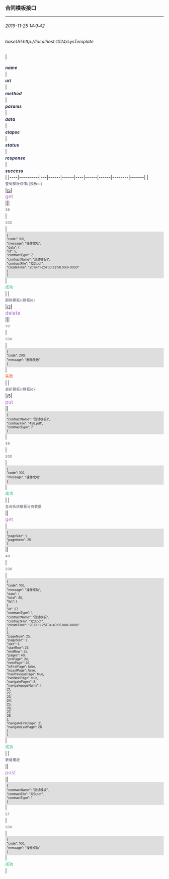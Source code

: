 <!--
 * @Descripttion: 
 * @version: 
 * @Author: fuanlei
 * @Date: 2019-11-20 15:50:51
 * @LastEditors: fuanlei
 * @LastEditTime: 2019-11-25 12:47:50
 -->
<link rel="stylesheet" herf="1.css"/>

<style>
     .header {
        color:#17233E;
        font-style: italic ;
        font-weight: bold;
        font-size: 13px;
        line-height: 24px;
        white-space: normal;
        margin: 0;
        letter-spacing: 0.05em;
}

.row{
        color: #515a6e;
        font-size: 11px;
        min-height: 24px;
        line-height: 24px;
        white-space: normal;
        margin: 0;
        letter-spacing: 0.05em
}

.success{
        color: #19be6b;
        font-size: 12px;
        min-height: 24px;
        line-height: 24px;
        white-space: normal;
        margin: 0;
        letter-spacing: 0.05em
}
.fail{
        color: #ed4014;
        font-size: 12px;
        min-height: 24px;
        line-height: 24px;
        white-space: normal;
        margin: 0;
        letter-spacing: 0.05em
}

.code{
        font-size: 10px;
        background-color: rgb(222,222,222);
        border-radius: 2;
        padding:5px;
}

.method{
        color: #aa66cc;
        font-size: 15px;
        min-height: 24px;
        line-height: 24px;
        white-space: normal;
        margin: 0;
        letter-spacing: 0.05em
}

a {
        font-size: 13px;
}

</style>

### 合同模板接口
-----------
###### 2019-11-25 14:9:42
###### baseUrl:http://localhost:1024/sysTemplate

|<p class="header">name</p>|<p class="header">url</p>|<p class="header">method</p>|<p class="header">params</p>|<p class="header">data</p>|<p class="header">elapse</p>|<p class="header">status</p>|<p class="header">response</p>|<p class="header">success</p>|
|----|----------|---|------|------|----|------|------|--------|-------|
|<p class="row">查询模板详情/{模板id}</p>|<a href="/5">/5</a>|<p class="method">get</p>|||<p class="row">38</p>|<p class="row">200</p>|<div class="code">{</br>  "code": 100,</br>  "message": "操作成功",</br>  "data": {</br>    "id": 5,</br>    "contractType": 7,</br>    "contractName": "测试模板1",</br>    "contractFile": "123.pdf",</br>    "createTime": "2019-11-25T03:32:50.000+0000"</br>  }</br>}</div>|<p class="success">成功</p>|
|<p class="row">删除模板/{模板id}</p>|<a href="/2">/2</a>|<p class="method">delete</p>|||<p class="row">39</p>|<p class="row">200</p>|<div class="code">{</br>  "code": 200,</br>  "message": "删除失败"</br>}</div>|<p class="fail">失败</p>|
|<p class="row">更新模板/{模板id}</p>|<a href="/5">/5</a>|<p class="method">put</p>||<div class="code">{</br>  "contractName": "测试模板1",</br>  "contracFile": "456.pdf",</br>  "contractType": 7</br>}</div>|<p class="row">39</p>|<p class="row">200</p>|<div class="code">{</br>  "code": 100,</br>  "message": "操作成功"</br>}</div>|<p class="success">成功</p>|
|<p class="row">查询系统模板分页数据</p>|<a href=""></a>|<p class="method">get</p>|<div class="code">{</br>  "pageSize": 1,</br>  "pageIndex": 25</br>}</div>||<p class="row">40</p>|<p class="row">200</p>|<div class="code">{</br>  "code": 100,</br>  "message": "操作成功",</br>  "data": {</br>    "total": 40,</br>    "list": [</br>      {</br>        "id": 27,</br>        "contractType": 1,</br>        "contractName": "测试模板",</br>        "contractFile": "123.pdf",</br>        "createTime": "2019-11-25T04:40:05.000+0000"</br>      }</br>    ],</br>    "pageNum": 25,</br>    "pageSize": 1,</br>    "size": 1,</br>    "startRow": 25,</br>    "endRow": 25,</br>    "pages": 40,</br>    "prePage": 24,</br>    "nextPage": 26,</br>    "isFirstPage": false,</br>    "isLastPage": false,</br>    "hasPreviousPage": true,</br>    "hasNextPage": true,</br>    "navigatePages": 8,</br>    "navigatepageNums": [</br>      21,</br>      22,</br>      23,</br>      24,</br>      25,</br>      26,</br>      27,</br>      28</br>    ],</br>    "navigateFirstPage": 21,</br>    "navigateLastPage": 28</br>  }</br>}</div>|<p class="success">成功</p>|
|<p class="row">新增模板 </p>|<a href=""></a>|<p class="method">post</p>||<div class="code">{</br>  "contractName": "测试模板",</br>  "contractFile": "123.pdf",</br>  "contractType": 1</br>}</div>|<p class="row">57</p>|<p class="row">200</p>|<div class="code">{</br>  "code": 100,</br>  "message": "操作成功"</br>}</div>|<p class="success">成功</p>|
